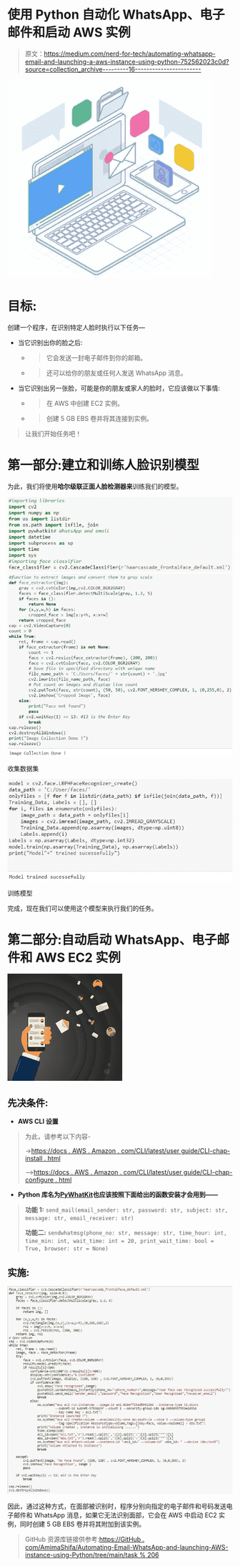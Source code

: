 # 使用 Python 自动化 WhatsApp、电子邮件和启动 AWS 实例

> 原文：<https://medium.com/nerd-for-tech/automating-whatsapp-email-and-launching-a-aws-instance-using-python-752562023c0d?source=collection_archive---------16----------------------->

![](img/8aa0d513a6924b388e771de85f688ea7.png)

# 目标:

创建一个程序，在识别特定人脸时执行以下任务—

*   当它识别出你的脸之后:
    - >它会发送一封电子邮件到你的邮箱。
    - >还可以给你的朋友或任何人发送 WhatsApp 消息。
*   当它识别出另一张脸，可能是你的朋友或家人的脸时，它应该做以下事情:
    - >在 AWS 中创建 EC2 实例。
    - >创建 5 GB EBS 卷并将其连接到实例。

> 让我们开始任务吧！

# 第一部分:建立和训练人脸识别模型

为此，我们将使用**哈尔级联正面人脸检测器来**训练我们的模型。

![](img/b25c442b19aae049ab7cf13ecfb621da.png)![](img/fa41ab8fb94f4aa256dbd66b5bd2b5c1.png)

收集数据集

![](img/2e43c0538943999d73d805915bad3061.png)

训练模型

完成，现在我们可以使用这个模型来执行我们的任务。

# 第二部分:自动启动 WhatsApp、电子邮件和 AWS EC2 实例

![](img/2f4429601405ff4ee465a6ffb6fdf8d6.png)

## 先决条件:

*   **AWS CLI 设置**

> 为此，请参考以下内容-
> 
> ->[https://docs . AWS . Amazon . com/CLI/latest/user guide/CLI-chap-install . html](https://docs.aws.amazon.com/cli/latest/userguide/cli-chap-install.html)
> 
> -->[https://docs . AWS . Amazon . com/CLI/latest/user guide/CLI-chap-configure . html](https://docs.aws.amazon.com/cli/latest/userguide/cli-chap-configure.html)

*   **Python 库名为**[**PyWhatKit**](https://pypi.org/project/pywhatkit/)**也应该按照下面给出的函数安装才会用到——**

> **功能 1:** `send_mail(email_sender: str, password: str, subject: str, message: str, email_receiver: str)`
> 
> **功能二:** `sendwhatmsg(phone_no: str, message: str, time_hour: int, time_min: int, wait_time: int = 20, print_wait_time: bool = True, browser: str = None)`

## 实施:

![](img/37e4ab86d095ce0880ca0f112565bc8b.png)

因此，通过这种方式，在面部被识别时，程序分别向指定的电子邮件和号码发送电子邮件和 WhatsApp 消息，如果它无法识别面部，它会在 AWS 中启动 EC2 实例，同时创建 5 GB EBS 卷并将其附加到该实例。

> GitHub 资源库链接供参考:[https://GitHub . com/AmimaShifa/Automating-Email-WhatsApp-and-launching-AWS-instance-using-Python/tree/main/task % 206](https://github.com/AmimaShifa/Automating-Email-WhatsApp-and-launching-AWS-instance-using-Python/tree/main/task%206)
